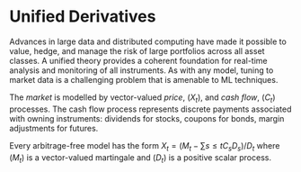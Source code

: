 # Unified Derivatives

Advances in large data and distributed computing have made it possible to
value, hedge, and manage the risk of large portfolios across all asset
classes. A unified theory provides a coherent foundation for real-time
analysis and monitoring of all instruments. As with any model, tuning
to market data is a challenging problem that is amenable to ML techniques.

The _market_ is modelled by vector-valued _price_, $(X_t)$, and 
_cash flow_, $(C_t)$ processes. The cash flow process represents
discrete payments associated with owning instruments: dividends
for stocks, coupons for bonds, margin adjustments for futures.

Every arbitrage-free model has the form
$X_t = (M_t - \sum{s\le t} C_s D_s)/D_t$ where $(M_t)$ is a vector-valued
martingale and $(D_t)$ is a positive scalar process.
